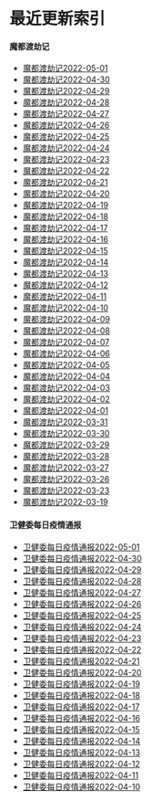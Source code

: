 # 最近更新索引

#### 魔都渡劫记

  * [魔都渡劫记2022-05-01][1]
  * [魔都渡劫记2022-04-30][2]
  * [魔都渡劫记2022-04-29][3]
  * [魔都渡劫记2022-04-28][4]
  * [魔都渡劫记2022-04-27][5]
  * [魔都渡劫记2022-04-26][6]
  * [魔都渡劫记2022-04-25][7]
  * [魔都渡劫记2022-04-24][8]
  * [魔都渡劫记2022-04-23][9]
  * [魔都渡劫记2022-04-22][10]
  * [魔都渡劫记2022-04-21][11]
  * [魔都渡劫记2022-04-20][12]
  * [魔都渡劫记2022-04-19][13]
  * [魔都渡劫记2022-04-18][14]
  * [魔都渡劫记2022-04-17][15]
  * [魔都渡劫记2022-04-16][16]
  * [魔都渡劫记2022-04-15][17]
  * [魔都渡劫记2022-04-14][18]
  * [魔都渡劫记2022-04-13][19]
  * [魔都渡劫记2022-04-12][20]
  * [魔都渡劫记2022-04-11][21]
  * [魔都渡劫记2022-04-10][22]
  * [魔都渡劫记2022-04-09][23]
  * [魔都渡劫记2022-04-08][24]
  * [魔都渡劫记2022-04-07][25]
  * [魔都渡劫记2022-04-06][26]
  * [魔都渡劫记2022-04-05][27]
  * [魔都渡劫记2022-04-04][28]
  * [魔都渡劫记2022-04-03][29]
  * [魔都渡劫记2022-04-02][30]
  * [魔都渡劫记2022-04-01][31]
  * [魔都渡劫记2022-03-31][32]
  * [魔都渡劫记2022-03-30][33]
  * [魔都渡劫记2022-03-29][34]
  * [魔都渡劫记2022-03-28][35]
  * [魔都渡劫记2022-03-27][36]
  * [魔都渡劫记2022-03-26][37]
  * [魔都渡劫记2022-03-23][38]
  * [魔都渡劫记2022-03-19][39]

#### 卫健委每日疫情通报

  * [卫健委每日疫情通报2022-05-01][40]
  * [卫健委每日疫情通报2022-04-30][41]
  * [卫健委每日疫情通报2022-04-29][42]
  * [卫健委每日疫情通报2022-04-28][43]
  * [卫健委每日疫情通报2022-04-27][44]
  * [卫健委每日疫情通报2022-04-26][45]
  * [卫健委每日疫情通报2022-04-25][46]
  * [卫健委每日疫情通报2022-04-24][47]
  * [卫健委每日疫情通报2022-04-23][48]
  * [卫健委每日疫情通报2022-04-22][49]
  * [卫健委每日疫情通报2022-04-21][50]
  * [卫健委每日疫情通报2022-04-20][51]
  * [卫健委每日疫情通报2022-04-19][52]
  * [卫健委每日疫情通报2022-04-18][53]
  * [卫健委每日疫情通报2022-04-17][54]
  * [卫健委每日疫情通报2022-04-16][55]
  * [卫健委每日疫情通报2022-04-15][56]
  * [卫健委每日疫情通报2022-04-14][57]
  * [卫健委每日疫情通报2022-04-13][58]
  * [卫健委每日疫情通报2022-04-12][59]
  * [卫健委每日疫情通报2022-04-11][60]
  * [卫健委每日疫情通报2022-04-10][61]

 [1]: https://salty.vip/2022/05/01/%e9%ad%94%e9%83%bd%e6%b8%a1%e5%8a%ab%e8%ae%b02022-05-01/
 [2]: https://salty.vip/2022/05/02/%e9%ad%94%e9%83%bd%e6%b8%a1%e5%8a%ab%e8%ae%b02022-04-30/
 [3]: https://salty.vip/2022/04/29/%e9%ad%94%e9%83%bd%e6%b8%a1%e5%8a%ab%e8%ae%b02022-04-29/
 [4]: https://salty.vip/2022/04/28/%e9%ad%94%e9%83%bd%e6%b8%a1%e5%8a%ab%e8%ae%b02022-04-28/
 [5]: https://salty.vip/2022/05/02/%e9%ad%94%e9%83%bd%e6%b8%a1%e5%8a%ab%e8%ae%b02022-04-27/
 [6]: https://salty.vip/2022/05/02/%e9%ad%94%e9%83%bd%e6%b8%a1%e5%8a%ab%e8%ae%b02022-04-26/
 [7]: https://salty.vip/2022/05/02/%e9%ad%94%e9%83%bd%e6%b8%a1%e5%8a%ab%e8%ae%b02022-04-25/
 [8]: https://salty.vip/2022/05/02/%e9%ad%94%e9%83%bd%e6%b8%a1%e5%8a%ab%e8%ae%b02022-04-24/
 [9]: https://salty.vip/2022/05/02/%e9%ad%94%e9%83%bd%e6%b8%a1%e5%8a%ab%e8%ae%b02022-04-23/
 [10]: https://salty.vip/2022/05/02/%e9%ad%94%e9%83%bd%e6%b8%a1%e5%8a%ab%e8%ae%b02022-04-22/
 [11]: https://salty.vip/2022/05/02/%e9%ad%94%e9%83%bd%e6%b8%a1%e5%8a%ab%e8%ae%b02022-04-21/
 [12]: https://salty.vip/2022/05/02/%e9%ad%94%e9%83%bd%e6%b8%a1%e5%8a%ab%e8%ae%b02022-04-20/
 [13]: https://salty.vip/2022/05/02/%e9%ad%94%e9%83%bd%e6%b8%a1%e5%8a%ab%e8%ae%b02022-04-19/
 [14]: https://salty.vip/2022/05/02/%e9%ad%94%e9%83%bd%e6%b8%a1%e5%8a%ab%e8%ae%b02022-04-18/
 [15]: https://salty.vip/2022/05/02/%e9%ad%94%e9%83%bd%e6%b8%a1%e5%8a%ab%e8%ae%b02022-04-17/
 [16]: https://salty.vip/2022/05/02/%e9%ad%94%e9%83%bd%e6%b8%a1%e5%8a%ab%e8%ae%b02022-04-16/
 [17]: https://salty.vip/2022/05/02/%e9%ad%94%e9%83%bd%e6%b8%a1%e5%8a%ab%e8%ae%b02022-04-15/
 [18]: https://salty.vip/2022/05/02/%e9%ad%94%e9%83%bd%e6%b8%a1%e5%8a%ab%e8%ae%b02022-04-14/
 [19]: https://salty.vip/2022/05/02/%e9%ad%94%e9%83%bd%e6%b8%a1%e5%8a%ab%e8%ae%b02022-04-13/
 [20]: https://salty.vip/2022/05/02/%e9%ad%94%e9%83%bd%e6%b8%a1%e5%8a%ab%e8%ae%b02022-04-12/
 [21]: https://salty.vip/2022/05/02/%e9%ad%94%e9%83%bd%e6%b8%a1%e5%8a%ab%e8%ae%b02022-04-11/
 [22]: https://salty.vip/2022/05/02/%e9%ad%94%e9%83%bd%e6%b8%a1%e5%8a%ab%e8%ae%b02022-04-10/
 [23]: https://salty.vip/2022/05/02/%e9%ad%94%e9%83%bd%e6%b8%a1%e5%8a%ab%e8%ae%b02022-04-09/
 [24]: https://salty.vip/2022/05/02/%e9%ad%94%e9%83%bd%e6%b8%a1%e5%8a%ab%e8%ae%b02022-04-08/
 [25]: https://salty.vip/2022/05/02/%e9%ad%94%e9%83%bd%e6%b8%a1%e5%8a%ab%e8%ae%b02022-04-07/
 [26]: https://salty.vip/2022/05/02/%e9%ad%94%e9%83%bd%e6%b8%a1%e5%8a%ab%e8%ae%b02022-04-06/
 [27]: https://salty.vip/2022/05/02/%e9%ad%94%e9%83%bd%e6%b8%a1%e5%8a%ab%e8%ae%b02022-04-05/
 [28]: https://salty.vip/2022/05/02/%e9%ad%94%e9%83%bd%e6%b8%a1%e5%8a%ab%e8%ae%b02022-04-04/
 [29]: https://salty.vip/2022/05/02/%e9%ad%94%e9%83%bd%e6%b8%a1%e5%8a%ab%e8%ae%b02022-04-03/
 [30]: https://salty.vip/2022/04/30/%e9%ad%94%e9%83%bd%e6%b8%a1%e5%8a%ab%e8%ae%b02022-04-02/
 [31]: https://salty.vip/2022/04/30/%e9%ad%94%e9%83%bd%e6%b8%a1%e5%8a%ab%e8%ae%b02022-04-01/
 [32]: https://salty.vip/2022/04/30/%e9%ad%94%e9%83%bd%e6%b8%a1%e5%8a%ab%e8%ae%b02022-03-31/
 [33]: https://salty.vip/2022/04/30/%e9%ad%94%e9%83%bd%e6%b8%a1%e5%8a%ab%e8%ae%b02022-03-30/
 [34]: https://salty.vip/2022/04/30/%e9%ad%94%e9%83%bd%e6%b8%a1%e5%8a%ab%e8%ae%b02022-03-29/
 [35]: https://salty.vip/2022/04/30/%e9%ad%94%e9%83%bd%e6%b8%a1%e5%8a%ab%e8%ae%b02022-03-28/
 [36]: https://salty.vip/2022/04/30/%e9%ad%94%e9%83%bd%e6%b8%a1%e5%8a%ab%e8%ae%b02022-03-27/
 [37]: https://salty.vip/2022/04/30/%e9%ad%94%e9%83%bd%e6%b8%a1%e5%8a%ab%e8%ae%b02022-03-26/
 [38]: https://salty.vip/2022/04/30/%e9%ad%94%e9%83%bd%e6%b8%a1%e5%8a%ab%e8%ae%b02022-03-23/
 [39]: https://salty.vip/2022/04/30/%e9%ad%94%e9%83%bd%e6%b8%a1%e5%8a%ab%e8%ae%b02022-03-19/
 [40]: https://salty.vip/2022/05/02/卫健委每日疫情通报2022-05-01/
 [41]: https://salty.vip/2022/05/02/卫健委每日疫情通报2022-04-30/
 [42]: https://salty.vip/2022/05/02/卫健委每日疫情通报2022-04-29/
 [43]: https://salty.vip/2022/05/02/卫健委每日疫情通报2022-04-28/
 [44]: https://salty.vip/2022/05/02/卫健委每日疫情通报2022-04-27/
 [45]: https://salty.vip/2022/05/02/卫健委每日疫情通报2022-04-26/
 [46]: https://salty.vip/2022/05/02/卫健委每日疫情通报2022-04-25/
 [47]: https://salty.vip/2022/05/02/卫健委每日疫情通报2022-04-24/
 [48]: https://salty.vip/2022/05/02/卫健委每日疫情通报2022-04-23/
 [49]: https://salty.vip/2022/05/02/卫健委每日疫情通报2022-04-22/
 [50]: https://salty.vip/2022/05/02/卫健委每日疫情通报2022-04-21/
 [51]: https://salty.vip/2022/05/02/卫健委每日疫情通报2022-04-20/
 [52]: https://salty.vip/2022/05/02/卫健委每日疫情通报2022-04-19/
 [53]: https://salty.vip/2022/05/02/卫健委每日疫情通报2022-04-18/
 [54]: https://salty.vip/2022/05/02/卫健委每日疫情通报2022-04-17/
 [55]: https://salty.vip/2022/05/02/卫健委每日疫情通报2022-04-16/
 [56]: https://salty.vip/2022/05/02/卫健委每日疫情通报2022-04-15/
 [57]: https://salty.vip/2022/05/02/卫健委每日疫情通报2022-04-14/
 [58]: https://salty.vip/2022/05/02/卫健委每日疫情通报2022-04-13/
 [59]: https://salty.vip/2022/05/02/卫健委每日疫情通报2022-04-12/
 [60]: https://salty.vip/2022/05/02/卫健委每日疫情通报2022-04-11/
 [61]: https://salty.vip/2022/05/02/卫健委每日疫情通报2022-04-10/
